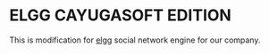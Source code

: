ELGG CAYUGASOFT EDITION
=======================
This is modification for [elgg][1] social network engine for our company.


  [1]: http://elgg.org/
